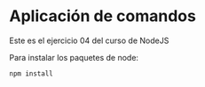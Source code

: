 # Aplicación de comandos

Este es el ejercicio 04 del curso de NodeJS

Para instalar los paquetes de node:

```
npm install
```
